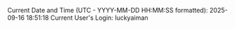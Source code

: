 Current Date and Time (UTC - YYYY-MM-DD HH:MM:SS formatted): 2025-09-16 18:51:18
Current User's Login: luckyaiman
